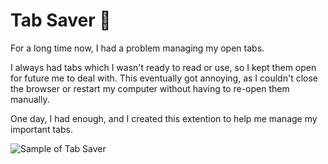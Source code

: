 # Tab Saver 📝
For a long time now, I had a problem managing my open tabs. 

I always had tabs which I wasn't ready to read or use, so I kept them open for future me to deal with. This eventually got annoying, as I couldn't close the browser or restart my computer without having to re-open them manually.

One day, I had enough, and I created this extention to help me manage my important tabs.

<img align="center" src="./TabSaver.gif" alt="Sample of Tab Saver">

